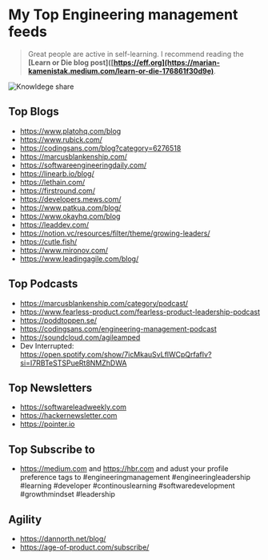 # My Top Engineering management feeds
> Great people are active in self-learning.
I recommend reading the **[Learn or Die blog post]([https://eff.org](https://marian-kamenistak.medium.com/learn-or-die-176861f30d9e)**.



![Knowldege share](https://cdn.pixabay.com/photo/2017/08/06/21/41/dark-2596647_960_720.jpg)

## Top Blogs
- https://www.platohq.com/blog
- https://www.rubick.com/
- https://codingsans.com/blog?category=6276518
- https://marcusblankenship.com/
- https://softwareengineeringdaily.com/
- https://linearb.io/blog/
- https://lethain.com/
- https://firstround.com/
- https://developers.mews.com/
- https://www.patkua.com/blog/
- https://www.okayhq.com/blog
- https://leaddev.com/
- https://notion.vc/resources/filter/theme/growing-leaders/
- https://cutle.fish/
- https://www.mironov.com/
- https://www.leadingagile.com/blog/
## Top Podcasts 
- https://marcusblankenship.com/category/podcast/
- https://www.fearless-product.com/fearless-product-leadership-podcast
- https://poddtoppen.se/
- https://codingsans.com/engineering-management-podcast
- https://soundcloud.com/agileamped
- Dev Interrupted: https://open.spotify.com/show/7icMkauSvLflWCpQrfafIv?si=I7RBTeSTSPueRt8NMZhDWA
## Top Newsletters
- https://softwareleadweekly.com
- https://hackernewsletter.com
- https://pointer.io
## Top Subscribe to 
- https://medium.com and https://hbr.com and adust your profile preference tags to #engineeringmanagement #engineeringleadership #learning #developer #continouslearning #softwaredevelopment #growthmindset  #leadership
## Agility
- https://dannorth.net/blog/
- https://age-of-product.com/subscribe/


